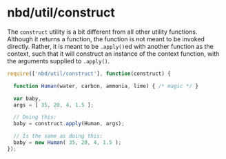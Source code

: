 # nbd/util/construct

The `construct` utility is a bit different from all other utility functions. Although it returns a function, the function is not meant to be invoked directly. Rather, it is meant to be `.apply()`ed with another function as the context, such that it will construct an instance of the context function, with the arguments supplied to `.apply()`.

```js
require(['nbd/util/construct'], function(construct) {

  function Human(water, carbon, ammonia, lime) { /* magic */ }

  var baby,
  args = [ 35, 20, 4, 1.5 ];

  // Doing this:
  baby = construct.apply(Human, args);

  // Is the same as doing this:
  baby = new Human( 35, 20, 4, 1.5 );
});
```
